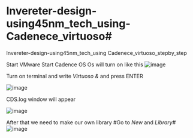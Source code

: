 # Invereter-design-using45nm_tech_using-Cadenece_virtuoso#
Invereter-design-using45nm_tech_using Cadenece_virtuoso_stepby_step

Start VMware
Start Cadence OS
Os will turn on 
like this 
![image](https://github.com/Caprio2000/Invereter-design-using45nm_tech_using-Cadenece_virtuoso/assets/71349997/7ab89cc7-40a3-4a79-8174-64c28d01d1f2)

Turn on terminal and write *Virtuoso &* and press ENTER

![image](https://github.com/Caprio2000/Invereter-design-using45nm_tech_using-Cadenece_virtuoso/assets/71349997/54391e9f-535b-4f2b-aa24-417a977ffee0)

CDS.log window will appear

![image](https://github.com/Caprio2000/Invereter-design-using45nm_tech_using-Cadenece_virtuoso/assets/71349997/28cc56bd-6ba9-49be-96fc-6dc1bb858e46)

After that we need to make our own library
#Go to *New* and *Library*# 
![image](https://github.com/Caprio2000/Invereter-design-using45nm_tech_using-Cadenece_virtuoso/assets/71349997/fcde9d7e-0372-4745-9ef1-a7dd8bb37035)





